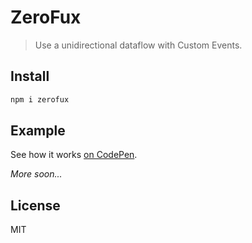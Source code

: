 # ZeroFux

> Use a unidirectional dataflow with Custom Events.

## Install

```sh
npm i zerofux
```

## Example

See how it works [on CodePen](https://codepen.io/kahlil/pen/bapoPK).

_More soon..._

## License

MIT
